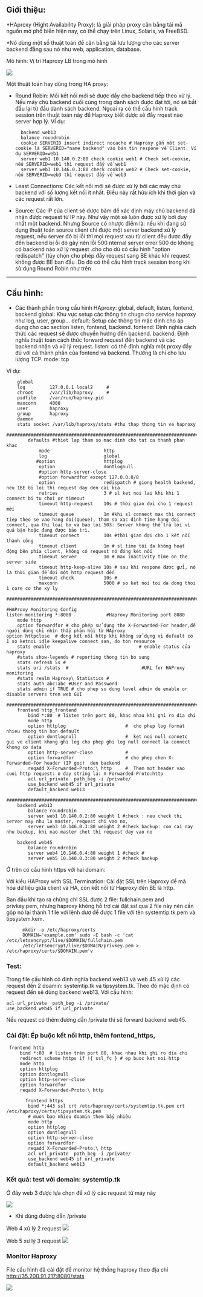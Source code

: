 ## Giới thiệu: 

*HAproxy (Hight Availability Proxy): là giải pháp proxy cân bằng tải mã nguồn mở phổ biến hiện nay, có thể chạy trên Linux, Solaris, và FreeBSD. 

*Nó dùng một số thuật toán để cân bằng tải lưu lượng cho các server backend đằng sau nó như web, application, database.

Mô hình: Vị trí Haproxy LB trong mô hình 

![](/image/haproxy.jpg)

Một thuật toán hay dùng trong HA proxy:

* Round Robin:  Mối kết nối mới sẽ được đẩy cho backend tiếp theo xử lý. Nếu máy chủ backend cuối cùng trong danh sách được đạt tới, nó sẽ bắt đầu lại từ đầu danh sách backend. Ngoài ra có thể cấu hinh track session trên thuật toán này để  Haproxy  biết dược  sẽ đẩy rrqest nào server hợp lý.  VÍ dụ:

        
        backend web13
        balance roundrobin
        cookie SERVERID insert indirect nocache # Haproxy gắn môt set-cookie là SERVERID="name backend" vào bản tin respone về Client. Ví dụ SERVERID=web1
        server web1 10.140.0.2:80 check cookie web1 # Check set-cookie, nếu SERVERID=web1 thì request đẩy về web1
        server web3 10.146.0.3:80 check cookie web2 # Check set-cookie, nếu SERVERID=web3 thì request đẩy về web3


* Least Connections: Các kết nối mới sẽ được xử lý bởi các máy chủ backend với số lượng kết nối ít nhất. Điều này rất hữu ích khi thời gian và các request rất lớn.

* Source: Các IP của client sẽ được băm để xác định máy chủ backend đã nhận được request từ IP này. Như vậy một sẽ luôn được xử lý bởi duy nhất một backend. Nhưng Source có nhược điểm là: nếu  khi đang sử dụng  thuật  toán  source  client chỉ được một server backend xử lý request, nếu   server đó bị lỗi thì  mọi request xau từ client đều được đẩy đến backend bị ỗi dó gây nên lỗi 500  nternal server error 500 do không có backend nào xử lý request  .cho cho dù có cấu hình "option redispatch" (tùy chọn cho phép đẩy request sang BE khác khi request không được BE ban đầu .Do đó  có thể cấu hình track session trong khi sử dụng Round Robin như trên

-----------------------------------------------------------------------------------------------------------------------------
## Cấu hình: 
* Các thành phần trong cấu hình HAproxy: global, default, listen, fontend, backend
global: Khu vực setup các thông tin chugn cho service haproxy như log, user, group...
default: Setup các thông tin mặc định cho áp dụng cho các section listen, fontend, backend.
fontend: Định nghĩa cách thức các request sẽ được chuyển hướng đến backend.
backend: Định nghĩa thuật toán cách thức forward request đến backend và các backend nhận và xử lý request.
listen:  có thể định nghĩa một proxy đầy đủ với cả thành phần của fontend và backend. Thường là chỉ cho lưu lượng TCP. mode: tcp

Ví dụ: 

        global
        log         127.0.0.1 local2     #
        chroot      /var/lib/haproxy     #
        pidfile     /var/run/haproxy.pid
        maxconn     4000
        user        haproxy
        group       haproxy
        daemon
        stats socket /var/lib/haproxy/stats #thu thap thong tin ve haproxy 
            #########################################################################################################33333
            defaults #thiet lap tham so mac dinh cho tat ca thanh phan khac
                mode                    http
                log                     global
               #option                  httplog
                option                  dontlognull
                #option http-server-close
                #option forwardfor except 127.0.0.0/8
                option                  redispatch # giong health backend, neu 1BE bi loi thi request day den cai kia
                retries                 3 # sl ket noi lai khi khi 1 connect bi tu choi or timeout
                timeout http-request    10s # thời gian đợi cho 1 request mới 
                timeout queue           1m #khi sl connect max thi connect tiep theo se vao hang doi(queue), tham so xac dinh time hang doi connect, qua thi loai bo va bao loi 503: Server không thể trả lời vì quá bận hoặc đang được bảo trì.
                timeout connect         10s #thời gian đợi cho 1 kết nối thành công
                timeout client          1m # sl time tối đa không hoạt động bên phía client, không có request nó đóng két nối
                timeout server          1m # max inactivity time on the server side
                timeout http-keep-alive 10s # sau khi respone đươc gửi, nó là thời gian để đợi một http request đến 
                timeout check           10s # 
                maxconn                 5000 # so ket noi toi da dong thoi 1 core co the xy ly
            ######################################################################################################################3

    #HAProxy Monitoring Config
    listen monitoring *:8080             #Haproxy Monitoring port 8080
        mode http
        option forwardfor # cho phép sử dụng the X-Forwarded-For header,để người dùng chỉ nhìn thấy phản hồi từ HAproxy 
    option httpclose  # đong kết nối http khi không sử dụng vi default co 1 so ketnoi idle keepalive connect san, do ton resource
        stats enable                                 # enable status của haproxy
        #stats show-legends # reporting thong tin bo sung
        stats refresh 5s #
        stats uri /stats  #                           #URL for HAProxy monitoring
        #stats realm Haproxy\ Statistics #
        stats auth abc:abc #User and Password 
        stats admin if TRUE # cho phep su dung level admin de enable or disable servers tren web GUI
        #####################################################################################################################3
        frontend http_frontend
            bind *:80  # listen trên port 80, khac nhau khi ghi ro dia chi
            mode http
            option httplog                      #  cho phep log format nhieu thong tin hon default
            option dontlognull                  #  ket noi null connetc gui ve client khong ghi log cho phep ghi log null connect la connect khong co data 
            option http-server-close            # 
            option forwardfor                   # cho phep chen X-Forwarded-For header (IP goc)  den backend 
            reqadd X-Forwarded-Proto:\ http     #  Them mot header vao cuoi http request: o day string la: X-Forwarded-Proto:http
            acl url_private  path_beg -i /private/
            use_backend web45 if url_private
            default_backend web13
        ########################################################################################################################
        backend web13
            balance roundrobin
            server web1 10.140.0.2:80 weight 1 #check : neu check thi server nay nhu la master, request chi vao no,
            server web3 10.146.0.3:80 weight 2 #check backup: con cai nay nhu backup, khi nao master chet thi request day vao no

        backend web45
            balance roundrobin
            server web4 10.146.0.4:80 weight 1 #check #
            server web5 10.140.0.3:80 weight 2 #check backup 

Ở trên có cấu hình https với hai domain:

Với kiểu HAProxy with SSL Termination: Cài đặt SSL trên Haproxy để mã hóa dữ liệu giữa client và HA, còn kết nối từ Haproxy đến BE là http.

Ban đầu khi tạo ra chứng chỉ SSL được 2 file: fullchain.pem and privkey.pem, nhưng haproxy không hỗ trợ cài đặt ssl qua 2 file này nên cần gộp nó lại thành 1 file với lệnh dươ để được 1 file  với tên  systemtip.tk.pem và  tipsystem.kem. 
          
          mkdir -p /etc/haproxy/certs
          DOMAIN='example.com' sudo -E bash -c 'cat /etc/letsencrypt/live/$DOMAIN/fullchain.pem                                          
          /etc/letsencrypt/live/$DOMAIN/privkey.pem > /etc/haproxy/certs/$DOMAIN.pem'v 
 
 
### Test:

Trong file cấu hình có định nghĩa backend web13 và web 45 xử lý các request đến 2 doamin: systemtip.tk và tipsystem.tk. Theo đó mặc định có request đến sẽ dùng backend web13. Với cấu hình:

    acl url_private  path_beg -i /private/
    use_backend web45 if url_private
Nếu request có thêm đường dẫn /private thì sẽ forward backend web45.

### Cài đặt: Ép buộc kết nối http, thêm fontend_https,

     frontend http
         bind *:80  # listen trên port 80, khac nhau khi ghi ro dia chi
         redirect scheme https if !{ ssl_fc } # ep buoc ket noi http
         mode http
         option httplog                     
         option dontlognull                  
         option http-server-close             
         option forwardfor                   
         reqadd X-Forwarded-Proto:\ http

           frontend https
            bind *:443 ssl crt /etc/haproxy/certs/systemtip.tk.pem crt /etc/haproxy/certs/tipsystem.tk.pem  
            # muon bao nhieu doamin them bấy nhiêu
            mode http
            option httplog                      
            option dontlognull                  
            option http-server-close            
            option forwardfor                   
            reqadd X-Forwarded-Proto:\ http 
            acl url_private  path_beg -i /private/
            use_backend web45 if url_private
            default_backend web13

### Kết quả: test với domain: systemtip.tk 

Ở đây web 3 được lựa chọn để xử lý  các request  từ máy  này

![](/image/a.png)


* Khi dùng đường dẫn /private

Web 4 xử lý 2 request
![](/image/c.png)

Web 5 xư lý 3 request
![](/image/d.png)

### Monitor Haproxy 

File cấu hình đã cài đặt để monitor hệ thống haproxy theo địa chỉ  http://35.200.91.217:8080/stats

![](/image/e.png)
